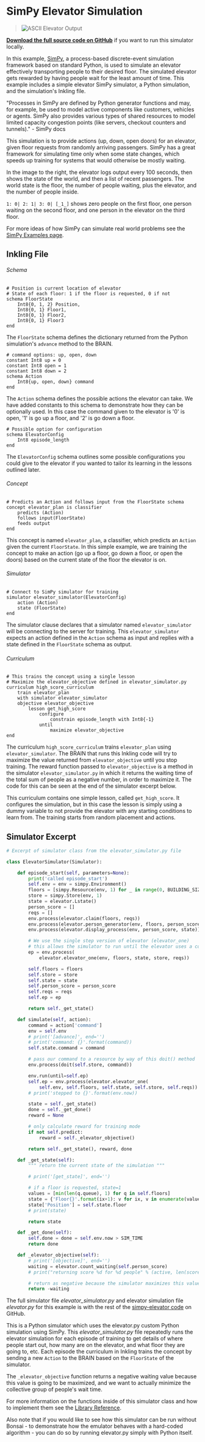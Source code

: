 # SimPy Elevator Simulation

> ![ASCII Elevator Output](../images/elevator_output.png)

[**Download the full source code on GitHub**][1] if you want to run this simulator locally.

In this example, [SimPy][2], a process-based discrete-event simulation framework based on standard Python, is used to simulate an elevator effectively transporting people to their desired floor. The simulated elevator gets rewarded by having people wait for the least amount of time. This example includes a simple elevator SimPy simulator, a Python simulation, and the simulation's Inkling file.

"Processes in SimPy are defined by Python generator functions and may, for example, be used to model active components like customers, vehicles or agents. SimPy also provides various types of shared resources to model limited capacity congestion points (like servers, checkout counters and tunnels)." - SimPy docs

This simulation is to provide actions (up, down, open doors) for an elevator, given floor requests from randomly arriving passengers. SimPy has a great framework for simulating time only when some state changes, which speeds up training for systems that would otherwise be mostly waiting.

In the image to the right, the elevator logs output every 100 seconds, then shows the state of the world, and then a list of recent passengers. The world state is the floor, the number of people waiting, plus the elevator, and the number of people inside.

`1: 0| 2: 1| 3: 0| [_1_]` shows zero people on the first floor, one person waiting on the second floor, and one person in the elevator on the third floor.

For more ideas of how SimPy can simulate real world problems see the [SimPy Examples page][4].

## Inkling File

###### Schema

```inkling
# Position is current location of elevator
# State of each floor: 1 if the floor is requested, 0 if not
schema FloorState
    Int8{0, 1, 2} Position,
    Int8{0, 1} Floor1,
    Int8{0, 1} Floor2,
    Int8{0, 1} Floor3
end
```

The `FloorState` schema defines the dictionary returned from the Python simulation's `advance` method to the BRAIN.

```inkling
# command options: up, open, down
constant Int8 up = 0
constant Int8 open = 1
constant Int8 down = 2
schema Action
    Int8{up, open, down} command
end
```

The `Action` schema defines the possible actions the elevator can take. We have added constants to this schema to demonstrate how they can be optionally used. In this case the command given to the elevator is '0' is open, '1' is go up a floor, and '2' is go down a floor.

```inkling
# Possible option for configuration
schema ElevatorConfig
    Int8 episode_length
end
```

The `ElevatorConfig` schema outlines some possible configurations you could give to the elevator if you wanted to tailor its learning in the lessons outlined later.

###### Concept

```inkling
# Predicts an Action and follows input from the FloorState schema
concept elevator_plan is classifier
    predicts (Action)
    follows input(FloorState)
    feeds output
end
```

This concept is named `elevator_plan`, a classifier, which predicts an `Action` given the current `FloorState`. In this simple example, we are training the concept to make an action (go up a floor, go down a floor, or open the doors) based on the current state of the floor the elevator is on.

###### Simulator

```inkling
# Connect to SimPy simulator for training
simulator elevator_simulator(ElevatorConfig)
    action (Action)
    state (FloorState)
end
```

The simulator clause declares that a simulator named `elevator_simulator` will be connecting to the server for training. This `elevator_simulator` expects an action defined in the `Action` schema as input and replies with a state defined in the `FloorState` schema as output.

###### Curriculum

```inkling
# This trains the concept using a single lesson
# Maximize the elevator_objective defined in elevator_simulator.py
curriculum high_score_curriculum
    train elevator_plan
    with simulator elevator_simulator
    objective elevator_objective
        lesson get_high_score
            configure
                constrain episode_length with Int8{-1}
            until
                maximize elevator_objective
end
```

The curriculum `high_score_curriculum` trains `elevator_plan` using `elevator_simulator`. The BRAIN that runs this Inkling code will try to maximize the value returned from `elevator_objective` until you stop training. The reward function passed to `elevator_objective` is a method in the simulator `elevator_simulator.py` in which it returns the waiting time of the total sum of people as a negative number, in order to maximize it. The code for this can be seen at the end of the simulator excerpt below.

This curriculum contains one simple lesson, called `get_high_score`. It configures the simulation, but in this case the lesson is simply using a dummy variable to not provide the elevator with any starting conditions to learn from. The training starts from random placement and actions.


## Simulator Excerpt

```python
# Excerpt of simulator class from the elevator_simulator.py file

class ElevatorSimulator(Simulator):

    def episode_start(self, parameters=None):
        print('called episode_start')
        self.env = env = simpy.Environment()
        floors = [simpy.Resource(env, 1) for _ in range(0, BUILDING_SIZE)]
        store = simpy.Store(env, 1)
        state = elevator.Lstate()
        person_score = []
        reqs = []
        env.process(elevator.claim(floors, reqs))
        env.process(elevator.person_generator(env, floors, person_score))
        env.process(elevator.display_process(env, person_score, state))

        # We use the single step version of elevator (elevator_one)
        # this allows the simulator to run until the elevator uses a command.
        ep = env.process(
            elevator.elevator_one(env, floors, state, store, reqs))

        self.floors = floors
        self.store = store
        self.state = state
        self.person_score = person_score
        self.reqs = reqs
        self.ep = ep

        return self._get_state()

    def simulate(self, action):
        command = action['command']
        env = self.env
        # print('[advance]', end='')
        # print('command: {}'.format(command))
        self.state.command = command

        # pass our command to a resource by way of this doit() method
        env.process(doit(self.store, command))

        env.run(until=self.ep)
        self.ep = env.process(elevator.elevator_one(
            self.env, self.floors, self.state, self.store, self.reqs))
        # print('stepped to {}'.format(env.now))

        state = self._get_state()
        done = self._get_done()
        reward = None

        # only calculate reward for training mode
        if not self.predict:
            reward = self._elevator_objective()

        return self._get_state(), reward, done

    def _get_state(self):
        """ return the current state of the simulation """

        # print('[get_state]', end='')

        # if a floor is requested, state=1
        values = [min(len(q.queue), 1) for q in self.floors]
        state = {'Floor{}'.format(ix+1): v for ix, v in enumerate(values)}
        state['Position'] = self.state.floor
        # print(state)

        return state

    def _get_done(self):
        self.done = done = self.env.now > SIM_TIME
        return done

    def _elevator_objective(self):
        # print('[objective]', end='')
        waiting = elevator.count_waiting(self.person_score)
        # print("returning score %d for %d people" % (active, len(scores)))

        # return as negative because the simulator maximizes this value.
        return -waiting
```

The full simulator file *elevator_simulator.py* and elevator simulation file *elevator.py* for this example is with the rest of the [simpy-elevator code][1] on GitHub.

This is a Python simulator which uses the elevator.py custom Python simulation using SimPy. This *elevator_simulator.py* file repeatedly runs the elevator simulation for each episode of training to get details of where people start out, how many are on the elevator, and what floor they are going to, etc. Each episode the curriculum in Inkling trains the concept by sending a new `Action` to the BRAIN based on the `FloorState` of the simulator.

The `_elevator_objective` function returns a negative waiting value because this value is going to be maximized, and we want to actually minimize the collective group of people's wait time.

For more information on the functions inside of this simulator class and how to implement them see the [Library Reference][3].

Also note that if you would like to see how this simulator can be run without Bonsai - to demonstrate how the emulator behaves with a hard-coded algorithm - you can do so by running elevator.py simply with Python itself.

[1]: https://github.com/BonsaiAI/bonsai-sdk/tree/master/samples/elevator-sim
[2]: https://simpy.readthedocs.io/en/latest/index.html
[3]: http://docs.bons.ai/references/library-reference.html
[4]: https://simpy.readthedocs.io/en/latest/examples/index.html#examples
